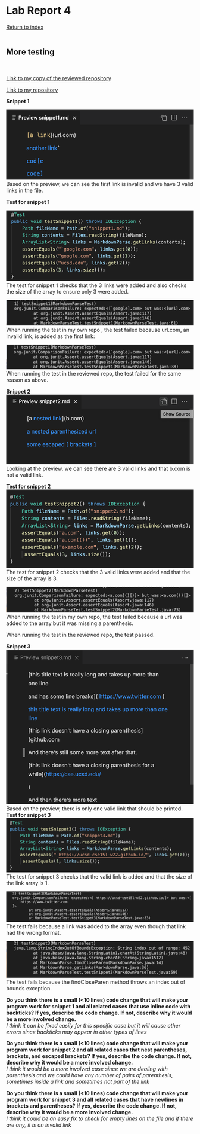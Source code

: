 # Lab Report 4 <br />
[Return to index](../index.md)
<br />
<br />
## More testing <br />
<br />

[Link to my copy of the reviewed repository](https://github.com/jhm2112/markdown-parse2)

[Link to my repository](https://github.com/jhm2112/markdown-parse)

**Snippet 1**


![Image](../lab4Images/preview1.png)<br />
 Based on the preview, we can see the first link is invalid and we have 3 valid links in the file.<br />

 **Test for snippet 1**

 ![Image](../lab4Images/snip1.png)<br />
 The test for snippet 1 checks that the 3 links were added and also checks the size of the array to ensure only 3 were added.

![Image](../lab4Images/fail1.1-own.png)<br />
When running the test in my own repo , the test failed because url.com, an invalid link, is added as the first link:

![Image](../lab4Images/fail1.1-rev.png)<br />
When running the test in the reviewed repo, the test failed for the same reason as above.


**Snippet 2**
![Image](../lab4Images/preview2.png)<br />
Looking at the preview, we can see there are 3 valid links and that b.com is not a valid link.<br />

 **Test for snippet 2**
 ![Image](../lab4Images/snip2.png)<br />
 The test for snippet 2 checks that the 3 valid links were added and that the size of the array is 3.

![Image](../lab4Images/fail1.2-own.png)<br />
 When running the test in my own repo, the test failed because a url was added to the array but it was missing a parenthesis.


When running the test in the reviewed repo, the test passed.


**Snippet 3**
![Image](../lab4Images/preview3.png)<br />
Based on the preview, there is only one valid link that should be printed.<br />
 **Test for snippet 3**
 ![Image](../lab4Images/snip3.png)<br />
 The test for snippet 3 checks that the valid link is added and that the size of the link array is 1.

![Image](../lab4Images/fail1.3-own.png)<br />
The test fails because a link was added to the array even though that link had the wrong format.

![Image](../lab4Images/fail1.3-rev.png)<br />
The test fails because the findCloseParen method throws an index out of bounds exception.

**Do you think there is a small (<10 lines) code change that will make your program work for snippet 1 and all related cases that use inline code with backticks? If yes, describe the code change. If not, describe why it would be a more involved change.** <br />
*I think it can be fixed easily for this specific case but it will cause other errors since backticks may appear in other types of lines* <br/>

**Do you think there is a small (<10 lines) code change that will make your program work for snippet 2 and all related cases that nest parentheses, brackets, and escaped brackets? If yes, describe the code change. If not, describe why it would be a more involved change.** <br/>
*I think it would be a more involved case since we are dealing with parenthesis and we could have any number of pairs of parenthesis, sometimes inside a link and sometimes not part of the link*<br/>

**Do you think there is a small (<10 lines) code change that will make your program work for snippet 3 and all related cases that have newlines in brackets and parentheses? If yes, describe the code change. If not, describe why it would be a more involved change.** <br/>
*I think it could be an easy fix to check for empty lines on the file and if there are any, it is an invalid link*<br/>